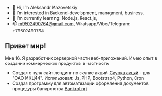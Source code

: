 - 👋 Hi, I’m Aleksandr Mazovetskiy
- 👀 I’m interested in Backend-development, managment, business.
- 🌱 I’m currently learning: Node.js, React.js, 
- 📫 m9502490764@gmail.com, Whatsapp/Viber/Telegram: +79502490764

## Привет мир! ##
Мне 16. Я разработчик серверной части веб-приложений. 
Имею опыт в создании коммерческих продуктов, в частности:
- Создал с нуля сайт-лендинг по скупке акций: [Скупка акций](http://example.com/) - для "ОАО МКЦ44". Использовал: Js, PHP, Bootstrap4, Python, Cron
- Создал программу для автоматизации оформления документов процедуры банкротства [Bankrot.prj]()
